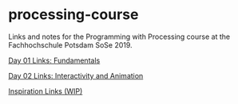 # processing-course
Links and notes for the Programming with Processing course at the Fachhochschule Potsdam SoSe 2019.

[Day 01 Links: Fundamentals](https://github.com/tank-t-bird/processing-course/blob/master/day01-links.md)

[Day 02 Links: Interactivity and Animation](https://github.com/tank-t-bird/processing-course/blob/master/day02-links.md)

[Inspiration Links (WIP)](https://github.com/tank-t-bird/processing-course/blob/master/inspiration.md)

